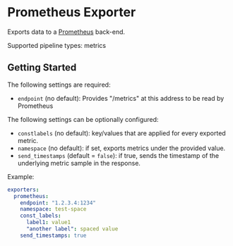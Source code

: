 # Prometheus Exporter

Exports data to a [Prometheus](https://prometheus.io/) back-end.

Supported pipeline types: metrics

## Getting Started

The following settings are required:

- `endpoint` (no default): Provides "/metrics" at this address to be read by Prometheus

The following settings can be optionally configured:

- `constlabels` (no default): key/values that are applied for every exported metric.
- `namespace` (no default): if set, exports metrics under the provided value.
- `send_timestamps` (default = `false`): if true, sends the timestamp of the underlying
  metric sample in the response.

Example:

```yaml
exporters:
  prometheus:
    endpoint: "1.2.3.4:1234"
    namespace: test-space
    const_labels:
      label1: value1
      "another label": spaced value
    send_timestamps: true
```
